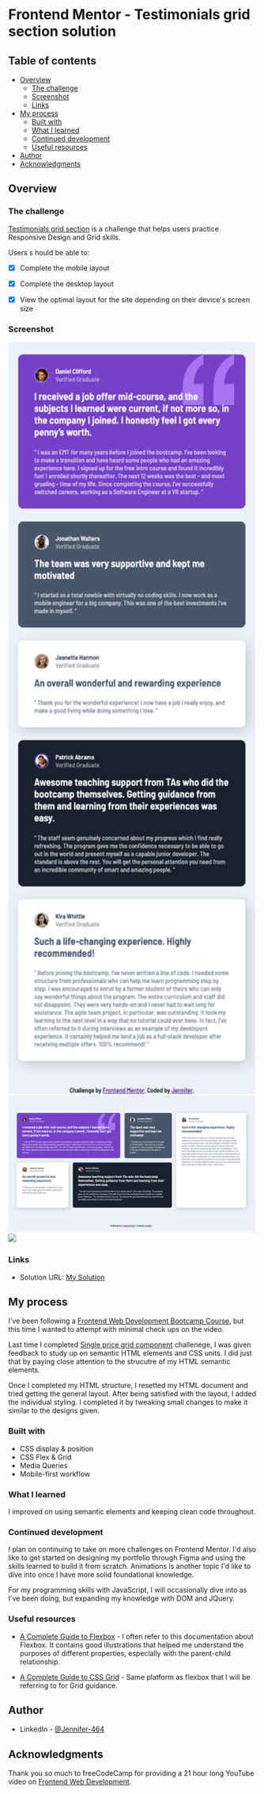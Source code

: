 # Frontend Mentor - Testimonials grid section solution

## Table of contents

- [Overview](#overview)
  - [The challenge](#the-challenge)
  - [Screenshot](#screenshot)
  - [Links](#links)
- [My process](#my-process)
  - [Built with](#built-with)
  - [What I learned](#what-i-learned)
  - [Continued development](#continued-development)
  - [Useful resources](#useful-resources)
- [Author](#author)
- [Acknowledgments](#acknowledgments)


## Overview

### The challenge

[Testimonials grid section](https://www.frontendmentor.io/challenges/testimonials-grid-section-Nnw6J7Un7) is a challenge that helps users practice Responsive Design and Grid skills.

Users s hould be able to:
- [X] Complete the mobile layout
- [X] Complete the desktop layout
- [X] View the optimal layout for the site depending on their device's screen size


### Screenshot

<img src="./images/output-mobile.png" width="500px"><br>
<img src="./images/output-desktop.png" width="500px"><br>
<img src="./images/recording.gif" width="500px"><br>


### Links

- Solution URL: [My Solution](https://jen-464.github.io/FrontendBootcampCourse/HTML-CSS-JS/challenge6-junior-grid/)



## My process
I've been following a [Frontend Web Development Bootcamp Course](https://youtu.be/zJSY8tbf_ys?t=70846), but this time I wanted to attempt with minimal check ups on the video.

Last time I completed [Single price grid component](https://www.frontendmentor.io/challenges/single-price-grid-component-5ce41129d0ff452fec5abbbc) challenege, I was given feedback to study up on semantic HTML elements and CSS units. I did just that by paying close attention to the strucutre of my HTML semantic elements.

Once I completed my HTML structure, I resetted my HTML document and tried getting the general layout. After being satisfied with the layout, I added the individual styling. I completed it by tweaking small changes to make it similar to the designs given.

### Built with

- CSS display & position
- CSS Flex & Grid
- Media Queries
- Mobile-first workflow


### What I learned

I improved on using semantic elements and keeping clean code throughout.


### Continued development

I plan on continuing to take on more challenges on Frontend Mentor. I'd also like to get started on designing my portfolio through Figma and using the skills learned to build it from scratch. Animations is another topic I'd like to dive into once I have more solid foundational knowledge.

For my programming skills with JavaScript, I will occasionally dive into as I've been doing, but expanding my knowledge with DOM and JQuery.


### Useful resources

- [A Complete Guide to Flexbox](https://css-tricks.com/snippets/css/a-guide-to-flexbox/) - I often refer to this documentation about Flexbox. It contains good illustrations that helped me understand the purposes of different properties, especially with the parent-child relationship.

- [A Complete Guide to CSS Grid](https://css-tricks.com/snippets/css/complete-guide-grid/) - Same platform as flexbox that I will be referring to for Grid guidance.


## Author

- LinkedIn - [@Jennifer-464](https://www.linkedin.com/in/jen464/)


## Acknowledgments

Thank you so much to freeCodeCamp for providing a 21 hour long YouTube video on [Frontend Web Development](https://youtu.be/zJSY8tbf_ys).

